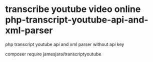 # transcribe youtube video online   php-transcript-youtube-api-and-xml-parser
php transcript youtube api and xml parser without api key

composer require jamesjara/transcriptyoutube

